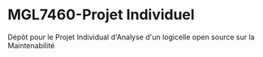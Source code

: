 # MGL7460-Projet Individuel
Dépôt pour le Projet Individual d'Analyse d'un logicelle open source sur la Maintenabilité
